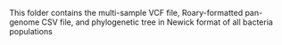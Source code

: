 This folder contains the multi-sample VCF file, Roary-formatted pan-genome CSV file, and phylogenetic tree in Newick format of all bacteria populations

